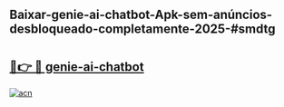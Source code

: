 ## Baixar-genie-ai-chatbot-Apk-sem-anúncios-desbloqueado-completamente-2025-#smdtg

# <h2><a href="https://ainizakaria.my?title=genie-ai-chatbot&ref=20M">🔗👉 🔴 genie-ai-chatbot</a></h2>

[![acn](https://github.com/user-attachments/assets/0f9c940e-d8b0-45ae-aac7-cd30a18b3e1c)](https://ainizakaria.my?title=genie-ai-chatbot&ref=20M)

